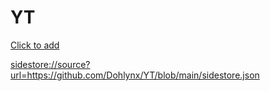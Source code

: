 # YT




[Click to add](sidestore://source?url=https://github.com/Dohlynx/YT/blob/main/sidestore.json)

<sidestore://source?url=https://github.com/Dohlynx/YT/blob/main/sidestore.json>
